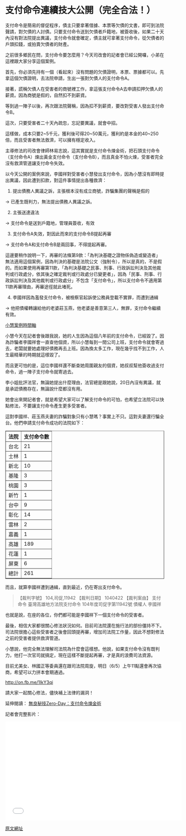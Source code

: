 # 支付命令連續技大公開（完全合法！）

支付命令是簡易的督促程序，債主只要拿著借據、本票等欠債的文書，即可到法院聲請，對欠債的人討債。只要支付命令送到欠債者戶籍地，被簽收後，如果二十天內沒有對法院提出異議，支付命令就會確定，債主就可拿著支付命令，從欠債者的戶頭扣錢，或拍賣欠債者的財產。

之前很多鄉民在問，支付命令要怎麼用？今天司改會的記者會已經公開囉，小弟在這裡跟大家分享這個案例。

首先，你必須先持有一個（看起來）沒有問題的欠債證明，本票、票據都可以。先拿這個欠債證明，去法院申請，生出一張對欠債人的支付命令A。

接著，謊稱欠債人在受害者的商號裡工作，拿這張支付命令A去申請扣押欠債人的薪資。因為商號是假的，自然扣不到薪資。

等到過一陣子以後，再次跟法院聲稱，因為扣不到薪資，要改對受害人發出支付命令B。

這次，只要受害者二十天內疏忽，忘記要異議，就會中招。

這樣做，成本只要2~5千元，獲利後可得20~50萬元，獲利約是本金的40~250倍，而且受害者無法救濟，可以擁有穩定收入。


主導修法的司改會律師林易志說，這其實就是支付命令煉金術，把石頭支付命令（支付命令A）煉出黃金支付命令（支付命令B），而且真金不怕火煉，受害者完全沒有救濟管道讓支付命令失效。

以今天公開的案例來說，李國祥對受害者小慧發出支付命令，因為小慧沒有即時提出異議，因此遭到扣款，對這件事情提出各種救濟：

1. 提出債務人異議之訴，主張根本沒有成立商號，詐騙集團的聲稱是假的

  → 已產生既判力，無法提出債務人異議之訴。

2. 主張送達違法

  → 支付命令是送到戶籍地，管理員簽收，有效

3. 支付命令A失效，對因此而來的支付命令B提起再審

  → 支付命令A和支付命令B是兩回事，不得提起再審。

  這邊要稍作說明一下，再審的法條第9款：「為判決基礎之證物係偽造或變造者」無法適用這個案例，因為判決的基礎是法院公文（強制令），所以是真的，不是假的。而如果使用再審第11款，「為判決基礎之民事、刑事、行政訴訟判決及其他裁判或行政處分，依其後之確定裁判或行政處分已變更者」，因為「民事、刑事、行政訴訟判決及其他裁判或行政處分」不包含「支付命令」，所以支付命令不適用第11款再審理由，再審途徑就此堵死。

4. 李國祥因為濫發支付命令，被檢察官起訴使公務員登載不實罪，而遭到通緝

  → 他把債權轉讓給他的老婆莊玉燕，他老婆是善意第三人，無罪，支付命令繼續有效。

[小慧案例時間軸](http://bit.ly/1cv9ptu)


小慧今天在記者會後跟我說，她的人生因為這個八年前的支付命令，已經毀了。因為詐騙者李國祥會一直查他個資，所以小慧每到一間公司上班，支付命令就會寄過去，老闆就要她處理好債務再去上班。因為換太多工作，現在幾乎找不到工作，人生最精華的時期就這樣毀了。

而且更可怕的是，這位李國祥還不斷查她周圍親友的個資，她叔叔幫他簽收過支付命令，過一陣子支付命令就寄過去。

李小姐批評法官，無論她提出什麼理由，法官總是跟她說，20日內沒有異議，就是承認債務存在，無論說什麼都沒有用。

她會出來開記者會，就是希望大家可以了解支付命令的可怕，也希望立法院可以快點修法，不要讓支付命令產生更多受害者。

這對李國祥、莊玉燕夫妻的詐騙對象只有小慧嗎？事實上不只。這對夫妻還行騙全台。他們申請支付命令成功的法院如下：

<table border="1">
  <thead>
    <tr>
      <th>法院</th>
      <th>支付命令數</th>
    </tr>
  </thead>
  <tbody>
    <tr>
      <td>台北</td>
      <td>21</td>
    </tr>
    <tr>
      <td>士林</td>
      <td>1</td>
    </tr>
    <tr>
      <td>新北</td>
      <td>10</td>
    </tr>
    <tr>
      <td>基隆</td>
      <td>3</td>
    </tr>
    <tr>
      <td>桃園</td>
      <td>3</td>
    </tr>
    <tr>
      <td>新竹</td>
      <td>1</td>
    </tr>
    <tr>
      <td>台中</td>
      <td>9</td>
    </tr>
    <tr>
      <td>彰化</td>
      <td>14</td>
    </tr>
    <tr>
      <td>雲林</td>
      <td>2</td>
    </tr>
    <tr>
      <td>嘉義</td>
      <td>1</td>
    </tr>
    <tr>
      <td>高雄</td>
      <td>189</td>
    </tr>
    <tr>
      <td>花蓮</td>
      <td>1</td>
    </tr>
    <tr>
      <td>屏東</td>
      <td>6</td>
    </tr>
    <tr>
      <td>總計</td>
      <td>261</td>
    </tr>
  </tbody>
</table>

而且，就算李國祥遭到通緝，直到最近，仍在寄出支付命令。

> 【裁判字號】 104,司促,11942
> 【裁判日期】 1040422
> 【裁判案由】 支付命令
> 臺灣高雄地方法院支付命令 104年度司促字第11942號
> 債權人 李國祥

也就是說，在座的各位，你們都可能是李國祥下一個支付命令的受害者。

最後，相信大家都很關心修法狀況如何。目前司法院還在施行法的部份僵持不下。司法院很擔心這些受害者之後會回頭提再審，增加司法院工作量，因此不想對修法之前的受害者提供救濟管道。

小慧說，他完全無法理解司法院為什麼會這樣想。他說，如果支付命令沒有既判力，他打一次官司就搞定，現在這樣不斷提起再審，才是真的浪費司法資源。

目前尤美女、林國正等委員還在跟司法院周旋，明日（6/5）上午11點還會再次協商，希望可以力拼本會期通過。

http://on.fb.me/1IkY3qi

請大家一起關心修法，儘快補上法律的漏洞！

延伸閱讀：
[無良秘技Zero-Day：支付命令煉金術](http://www.jrf.org.tw/newjrf/index_new2014.asp?id=4401)

記者會完整影片：
<iframe width="560" height="315" src="//www.youtube.com/embed/0YIw87FhGKs" frameborder="0" allowfullscreen></iframe>

[原文網址](https://www.ptt.cc/bbs/Gossiping/M.1433427538.A.7BA.html)
